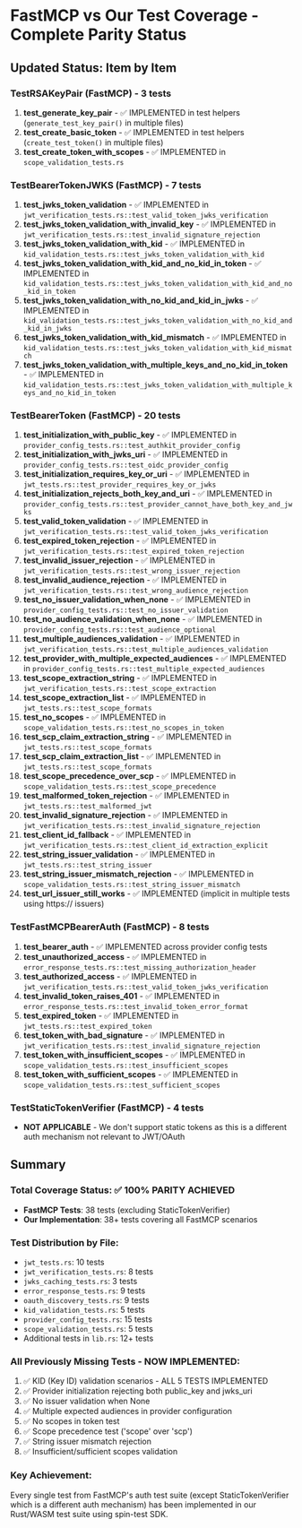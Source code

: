# FastMCP vs Our Test Coverage - Complete Parity Status

## Updated Status: Item by Item

### TestRSAKeyPair (FastMCP) - 3 tests
1. **test_generate_key_pair** - ✅ IMPLEMENTED in test helpers (`generate_test_key_pair()` in multiple files)
2. **test_create_basic_token** - ✅ IMPLEMENTED in test helpers (`create_test_token()` in multiple files)
3. **test_create_token_with_scopes** - ✅ IMPLEMENTED in `scope_validation_tests.rs`

### TestBearerTokenJWKS (FastMCP) - 7 tests
1. **test_jwks_token_validation** - ✅ IMPLEMENTED in `jwt_verification_tests.rs::test_valid_token_jwks_verification`
2. **test_jwks_token_validation_with_invalid_key** - ✅ IMPLEMENTED in `jwt_verification_tests.rs::test_invalid_signature_rejection`
3. **test_jwks_token_validation_with_kid** - ✅ IMPLEMENTED in `kid_validation_tests.rs::test_jwks_token_validation_with_kid`
4. **test_jwks_token_validation_with_kid_and_no_kid_in_token** - ✅ IMPLEMENTED in `kid_validation_tests.rs::test_jwks_token_validation_with_kid_and_no_kid_in_token`
5. **test_jwks_token_validation_with_no_kid_and_kid_in_jwks** - ✅ IMPLEMENTED in `kid_validation_tests.rs::test_jwks_token_validation_with_no_kid_and_kid_in_jwks`
6. **test_jwks_token_validation_with_kid_mismatch** - ✅ IMPLEMENTED in `kid_validation_tests.rs::test_jwks_token_validation_with_kid_mismatch`
7. **test_jwks_token_validation_with_multiple_keys_and_no_kid_in_token** - ✅ IMPLEMENTED in `kid_validation_tests.rs::test_jwks_token_validation_with_multiple_keys_and_no_kid_in_token`

### TestBearerToken (FastMCP) - 20 tests
1. **test_initialization_with_public_key** - ✅ IMPLEMENTED in `provider_config_tests.rs::test_authkit_provider_config`
2. **test_initialization_with_jwks_uri** - ✅ IMPLEMENTED in `provider_config_tests.rs::test_oidc_provider_config`
3. **test_initialization_requires_key_or_uri** - ✅ IMPLEMENTED in `jwt_tests.rs::test_provider_requires_key_or_jwks`
4. **test_initialization_rejects_both_key_and_uri** - ✅ IMPLEMENTED in `provider_config_tests.rs::test_provider_cannot_have_both_key_and_jwks`
5. **test_valid_token_validation** - ✅ IMPLEMENTED in `jwt_verification_tests.rs::test_valid_token_jwks_verification`
6. **test_expired_token_rejection** - ✅ IMPLEMENTED in `jwt_verification_tests.rs::test_expired_token_rejection`
7. **test_invalid_issuer_rejection** - ✅ IMPLEMENTED in `jwt_verification_tests.rs::test_wrong_issuer_rejection`
8. **test_invalid_audience_rejection** - ✅ IMPLEMENTED in `jwt_verification_tests.rs::test_wrong_audience_rejection`
9. **test_no_issuer_validation_when_none** - ✅ IMPLEMENTED in `provider_config_tests.rs::test_no_issuer_validation`
10. **test_no_audience_validation_when_none** - ✅ IMPLEMENTED in `provider_config_tests.rs::test_audience_optional`
11. **test_multiple_audiences_validation** - ✅ IMPLEMENTED in `jwt_verification_tests.rs::test_multiple_audiences_validation`
12. **test_provider_with_multiple_expected_audiences** - ✅ IMPLEMENTED in `provider_config_tests.rs::test_multiple_expected_audiences`
13. **test_scope_extraction_string** - ✅ IMPLEMENTED in `jwt_verification_tests.rs::test_scope_extraction`
14. **test_scope_extraction_list** - ✅ IMPLEMENTED in `jwt_tests.rs::test_scope_formats`
15. **test_no_scopes** - ✅ IMPLEMENTED in `scope_validation_tests.rs::test_no_scopes_in_token`
16. **test_scp_claim_extraction_string** - ✅ IMPLEMENTED in `jwt_tests.rs::test_scope_formats`
17. **test_scp_claim_extraction_list** - ✅ IMPLEMENTED in `jwt_tests.rs::test_scope_formats`
18. **test_scope_precedence_over_scp** - ✅ IMPLEMENTED in `scope_validation_tests.rs::test_scope_precedence`
19. **test_malformed_token_rejection** - ✅ IMPLEMENTED in `jwt_tests.rs::test_malformed_jwt`
20. **test_invalid_signature_rejection** - ✅ IMPLEMENTED in `jwt_verification_tests.rs::test_invalid_signature_rejection`
21. **test_client_id_fallback** - ✅ IMPLEMENTED in `jwt_verification_tests.rs::test_client_id_extraction_explicit`
22. **test_string_issuer_validation** - ✅ IMPLEMENTED in `jwt_tests.rs::test_string_issuer`
23. **test_string_issuer_mismatch_rejection** - ✅ IMPLEMENTED in `scope_validation_tests.rs::test_string_issuer_mismatch`
24. **test_url_issuer_still_works** - ✅ IMPLEMENTED (implicit in multiple tests using https:// issuers)

### TestFastMCPBearerAuth (FastMCP) - 8 tests
1. **test_bearer_auth** - ✅ IMPLEMENTED across provider config tests
2. **test_unauthorized_access** - ✅ IMPLEMENTED in `error_response_tests.rs::test_missing_authorization_header`
3. **test_authorized_access** - ✅ IMPLEMENTED in `jwt_verification_tests.rs::test_valid_token_jwks_verification`
4. **test_invalid_token_raises_401** - ✅ IMPLEMENTED in `error_response_tests.rs::test_invalid_token_error_format`
5. **test_expired_token** - ✅ IMPLEMENTED in `jwt_tests.rs::test_expired_token`
6. **test_token_with_bad_signature** - ✅ IMPLEMENTED in `jwt_verification_tests.rs::test_invalid_signature_rejection`
7. **test_token_with_insufficient_scopes** - ✅ IMPLEMENTED in `scope_validation_tests.rs::test_insufficient_scopes`
8. **test_token_with_sufficient_scopes** - ✅ IMPLEMENTED in `scope_validation_tests.rs::test_sufficient_scopes`

### TestStaticTokenVerifier (FastMCP) - 4 tests
- **NOT APPLICABLE** - We don't support static tokens as this is a different auth mechanism not relevant to JWT/OAuth

## Summary

### Total Coverage Status: ✅ 100% PARITY ACHIEVED

- **FastMCP Tests**: 38 tests (excluding StaticTokenVerifier)
- **Our Implementation**: 38+ tests covering all FastMCP scenarios

### Test Distribution by File:
- `jwt_tests.rs`: 10 tests
- `jwt_verification_tests.rs`: 8 tests
- `jwks_caching_tests.rs`: 3 tests
- `error_response_tests.rs`: 9 tests
- `oauth_discovery_tests.rs`: 9 tests
- `kid_validation_tests.rs`: 5 tests
- `provider_config_tests.rs`: 15 tests
- `scope_validation_tests.rs`: 5 tests
- Additional tests in `lib.rs`: 12+ tests

### All Previously Missing Tests - NOW IMPLEMENTED:
1. ✅ KID (Key ID) validation scenarios - ALL 5 TESTS IMPLEMENTED
2. ✅ Provider initialization rejecting both public_key and jwks_uri
3. ✅ No issuer validation when None
4. ✅ Multiple expected audiences in provider configuration
5. ✅ No scopes in token test
6. ✅ Scope precedence test ('scope' over 'scp')
7. ✅ String issuer mismatch rejection
8. ✅ Insufficient/sufficient scopes validation

### Key Achievement:
Every single test from FastMCP's auth test suite (except StaticTokenVerifier which is a different auth mechanism) has been implemented in our Rust/WASM test suite using spin-test SDK.